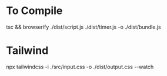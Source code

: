# To Compile

tsc && browserify ./dist/script.js ./dist/timer.js -o ./dist/bundle.js

# Tailwind

npx tailwindcss -i ./src/input.css -o ./dist/output.css --watch
